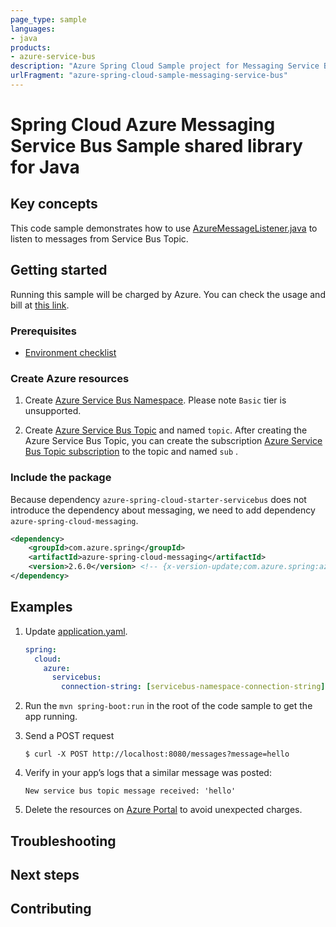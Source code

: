 ```yaml
---
page_type: sample
languages:
- java
products:
- azure-service-bus
description: "Azure Spring Cloud Sample project for Messaging Service Bus client library"
urlFragment: "azure-spring-cloud-sample-messaging-service-bus"
---
```


# Spring Cloud Azure Messaging Service Bus Sample shared library for Java

## Key concepts

This code sample demonstrates how to use [AzureMessageListener.java][annotation-azure-message-listener] to listen to messages from Service Bus Topic.

## Getting started

Running this sample will be charged by Azure. You can check the usage and bill at 
[this link][azure-account].

### Prerequisites
- [Environment checklist][environment_checklist]

### Create Azure resources

1.  Create [Azure Service Bus Namespace][create-service-bus-namespace].
    Please note `Basic` tier is unsupported.
    
1.  Create [Azure Service Bus Topic][create-service-bus-topic] and named `topic`. After creating the Azure Service Bus Topic,
    you can create the subscription [Azure Service Bus Topic subscription][create-subscription] to the topic and named `sub` .


### Include the package
Because dependency `azure-spring-cloud-starter-servicebus` does not introduce the dependency about messaging, we need to add
dependency `azure-spring-cloud-messaging`.

[//]: # ({x-version-update-start;com.azure.spring:azure-spring-cloud-messaging;dependency})
```xml
<dependency>
    <groupId>com.azure.spring</groupId>
    <artifactId>azure-spring-cloud-messaging</artifactId>
    <version>2.6.0</version> <!-- {x-version-update;com.azure.spring:azure-spring-cloud-messaging;dependency} -->
</dependency>
```
[//]: # ({x-version-update-end})

## Examples

1. Update [application.yaml][application.yaml].
    ```yaml
    spring:
      cloud:
        azure:
          servicebus:
            connection-string: [servicebus-namespace-connection-string]
    ```

1.  Run the `mvn spring-boot:run` in the root of the code sample to get the app running.

1.  Send a POST request

        $ curl -X POST http://localhost:8080/messages?message=hello

1.  Verify in your app’s logs that a similar message was posted:

        New service bus topic message received: 'hello'

1.  Delete the resources on [Azure Portal][azure-portal] to avoid unexpected charges.

## Troubleshooting

## Next steps

## Contributing


<!-- LINKS -->

[azure-account]: https://azure.microsoft.com/account/
[azure-portal]: https://ms.portal.azure.com/
[create-service-bus-namespace]: https://docs.microsoft.com/azure/service-bus-messaging/service-bus-quickstart-topics-subscriptions-portal#create-a-namespace-in-the-azure-portal
[create-service-bus-topic]: https://docs.microsoft.com/azure/service-bus-messaging/service-bus-quickstart-topics-subscriptions-portal#create-a-topic-using-the-azure-portal
[create-subscription]: https://docs.microsoft.com/azure/service-bus-messaging/service-bus-quickstart-topics-subscriptions-portal#create-subscriptions-to-the-topic
[annotation-azure-message-listener]: https://github.com/Azure/azure-sdk-for-java/blob/main/sdk/spring/azure-spring-cloud-messaging/src/main/java/com/azure/spring/messaging/annotation/AzureMessageListener.java
[environment_checklist]: https://github.com/Azure/azure-sdk-for-java/blob/main/sdk/spring/ENVIRONMENT_CHECKLIST.md#ready-to-run-checklist
[application.yaml]: https://github.com/Azure/azure-sdk-for-java/blob/main/sdk/spring/azure-spring-boot-samples/azure-spring-cloud-sample-servicebus-operation/src/main/resources/application.yaml